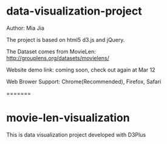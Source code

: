 # data-visualization-project

Author: Mia Jia


The project is based on html5 d3.js and jQuery.

The Dataset comes from MovieLen: http://grouplens.org/datasets/movielens/

Website demo link: coming soon, check out again at Mar 12

Web Brower Support: Chrome(Recommended), Firefox, Safari


=======
# movie-len-visualization
This is data visualization project developed with D3Plus
